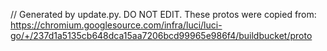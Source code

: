 // Generated by update.py. DO NOT EDIT.
These protos were copied from:
https://chromium.googlesource.com/infra/luci/luci-go/+/237d1a5135cb648dca15aa7206bcd99965e986f4/buildbucket/proto
